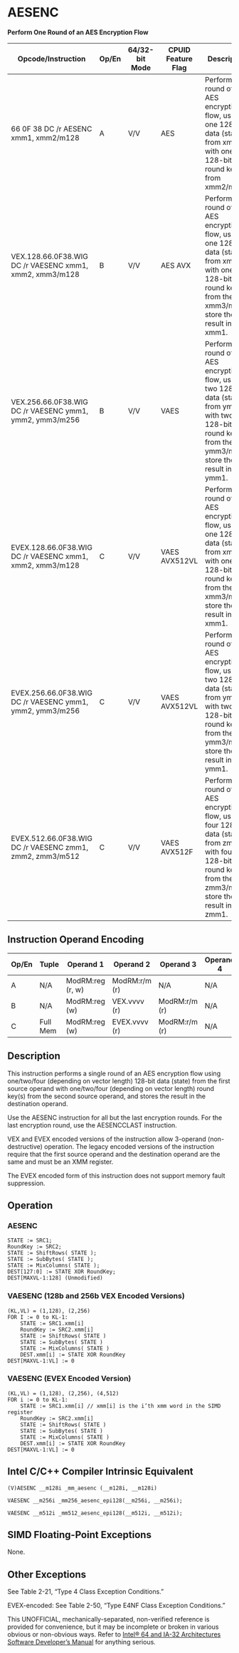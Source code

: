 # AESENC

**Perform One Round of an AES Encryption Flow**

| Opcode/Instruction                                       | Op/En | 64/32-bit Mode | CPUID Feature Flag | Description                                                                                                                                                       |
| -------------------------------------------------------- | ----- | -------------- | ------------------ | ----------------------------------------------------------------------------------------------------------------------------------------------------------------- |
| 66 0F 38 DC /r AESENC xmm1, xmm2/m128                    | A     | V/V            | AES                | Perform one round of an AES encryption flow, using one 128-bit data (state) from xmm1 with one 128-bit round key from xmm2/m128.                                  |
| VEX.128.66.0F38.WIG DC /r VAESENC xmm1, xmm2, xmm3/m128  | B     | V/V            | AES AVX            | Perform one round of an AES encryption flow, using one 128-bit data (state) from xmm2 with one 128-bit round key from the xmm3/m128; store the result in xmm1.    |
| VEX.256.66.0F38.WIG DC /r VAESENC ymm1, ymm2, ymm3/m256  | B     | V/V            | VAES               | Perform one round of an AES encryption flow, using two 128-bit data (state) from ymm2 with two 128-bit round keys from the ymm3/m256; store the result in ymm1.   |
| EVEX.128.66.0F38.WIG DC /r VAESENC xmm1, xmm2, xmm3/m128 | C     | V/V            | VAES AVX512VL      | Perform one round of an AES encryption flow, using one 128-bit data (state) from xmm2 with one 128-bit round key from the xmm3/m128; store the result in xmm1.    |
| EVEX.256.66.0F38.WIG DC /r VAESENC ymm1, ymm2, ymm3/m256 | C     | V/V            | VAES AVX512VL      | Perform one round of an AES encryption flow, using two 128-bit data (state) from ymm2 with two 128-bit round keys from the ymm3/m256; store the result in ymm1.   |
| EVEX.512.66.0F38.WIG DC /r VAESENC zmm1, zmm2, zmm3/m512 | C     | V/V            | VAES AVX512F       | Perform one round of an AES encryption flow, using four 128-bit data (state) from zmm2 with four 128-bit round keys from the zmm3/m512; store the result in zmm1. |

## Instruction Operand Encoding

| Op/En | Tuple    | Operand 1        | Operand 2     | Operand 3     | Operand 4 |
| ----- | -------- | ---------------- | ------------- | ------------- | --------- |
| A     | N/A      | ModRM:reg (r, w) | ModRM:r/m (r) | N/A           | N/A       |
| B     | N/A      | ModRM:reg (w)    | VEX.vvvv (r)  | ModRM:r/m (r) | N/A       |
| C     | Full Mem | ModRM:reg (w)    | EVEX.vvvv (r) | ModRM:r/m (r) | N/A       |

## Description

This instruction performs a single round of an AES encryption flow using one/two/four (depending on vector length) 128-bit data (state) from the first source operand with one/two/four (depending on vector length) round key(s) from the second source operand, and stores the result in the destination operand.

Use the AESENC instruction for all but the last encryption rounds. For the last encryption round, use the AESENCCLAST instruction.

VEX and EVEX encoded versions of the instruction allow 3-operand (non-destructive) operation. The legacy encoded versions of the instruction require that the first source operand and the destination operand are the same and must be an XMM register.

The EVEX encoded form of this instruction does not support memory fault suppression.

## Operation

### AESENC

```
STATE := SRC1;
RoundKey := SRC2;
STATE := ShiftRows( STATE );
STATE := SubBytes( STATE );
STATE := MixColumns( STATE );
DEST[127:0] := STATE XOR RoundKey;
DEST[MAXVL-1:128] (Unmodified)

```

### VAESENC (128b and 256b VEX Encoded Versions)

```
(KL,VL) = (1,128), (2,256)
FOR I := 0 to KL-1:
    STATE := SRC1.xmm[i]
    RoundKey := SRC2.xmm[i]
    STATE := ShiftRows( STATE )
    STATE := SubBytes( STATE )
    STATE := MixColumns( STATE )
    DEST.xmm[i] := STATE XOR RoundKey
DEST[MAXVL-1:VL] := 0

```

### VAESENC (EVEX Encoded Version)

```
(KL,VL) = (1,128), (2,256), (4,512)
FOR i := 0 to KL-1:
    STATE := SRC1.xmm[i] // xmm[i] is the i’th xmm word in the SIMD register
    RoundKey := SRC2.xmm[i]
    STATE := ShiftRows( STATE )
    STATE := SubBytes( STATE )
    STATE := MixColumns( STATE )
    DEST.xmm[i] := STATE XOR RoundKey
DEST[MAXVL-1:VL] := 0

```

## Intel C/C++ Compiler Intrinsic Equivalent

```
(V)AESENC __m128i _mm_aesenc (__m128i, __m128i)

```

```
VAESENC __m256i _mm256_aesenc_epi128(__m256i, __m256i);

```

```
VAESENC __m512i _mm512_aesenc_epi128(__m512i, __m512i);

```

## SIMD Floating-Point Exceptions

None.

## Other Exceptions

See Table 2-21, “Type 4 Class Exception Conditions.”

EVEX-encoded: See Table 2-50, “Type E4NF Class Exception Conditions.”

This UNOFFICIAL, mechanically-separated, non-verified reference is provided for convenience, but it may be
incomplete or broken in various obvious or non-obvious
ways. Refer to [Intel® 64 and IA-32 Architectures Software Developer’s Manual](https://software.intel.com/en-us/download/intel-64-and-ia-32-architectures-sdm-combined-volumes-1-2a-2b-2c-2d-3a-3b-3c-3d-and-4) for anything serious.
